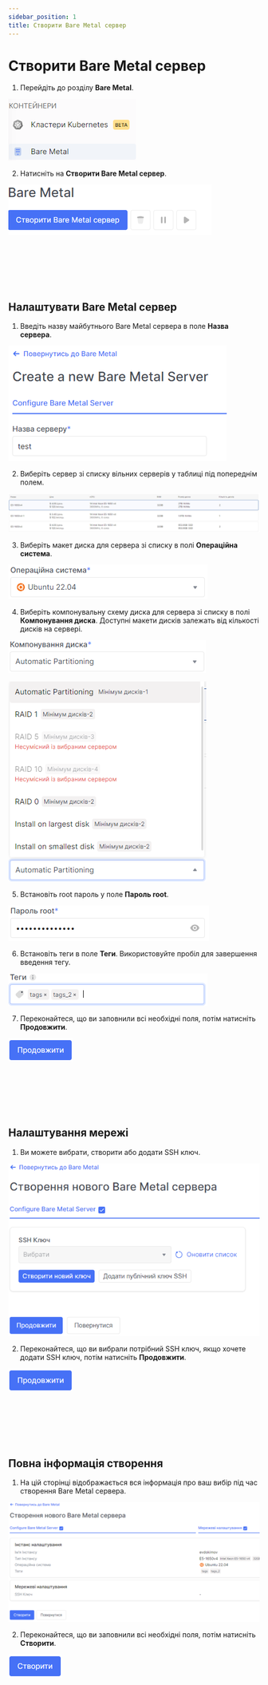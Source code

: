 ```yaml
---
sidebar_position: 1
title: Створити Bare Metal сервер
---
```


# Створити Bare Metal сервер

1. Перейдіть до розділу **Bare Metal**.

![](../../img/bare-metal/base.png)

2. Натисніть на **Створити Bare Metal сервер**.

![](../../img/bare-metal/create/1.png)


<br />
<br />
<br />
<br />
<br />


## Налаштувати Bare Metal сервер

1. Введіть назву майбутнього Bare Metal сервера в поле **Назва сервера**.

![](../../img/bare-metal/create/2.png)

2. Виберіть сервер зі списку вільних серверів у таблиці під попереднім полем.

![](../../img/bare-metal/create/3.png)

3. Виберіть макет диска для сервера зі списку в полі **Операційна система**.

![](../../img/bare-metal/create/4.png)

4. Виберіть компонувальну схему диска для сервера зі списку в полі **Компонування диска**. Доступні макети дисків залежать від кількості дисків на сервері.

![](../../img/bare-metal/create/15.png)

![](../../img/bare-metal/create/14.png)

5. Встановіть root пароль у поле **Пароль root**.

![](../../img/bare-metal/create/5.png)

6. Встановіть теги в поле **Теги**. Використовуйте пробіл для завершення введення тегу.

![](../../img/bare-metal/create/6.png)

7. Переконайтеся, що ви заповнили всі необхідні поля, потім натисніть **Продовжити**.

![](../../img/bare-metal/create/10.png)


<br />
<br />
<br />
<br />
<br />


## Налаштування мережі

1. Ви можете вибрати, створити або додати SSH ключ.

![](../../img/bare-metal/create/7.png)

2. Переконайтеся, що ви вибрали потрібний SSH ключ, якщо хочете додати SSH ключ, потім натисніть **Продовжити**.

![](../../img/bare-metal/create/10.png)


<br />
<br />
<br />
<br />
<br />


## Повна інформація створення

1. На цій сторінці відображається вся інформація про ваш вибір під час створення Bare Metal сервера.

![](../../img/bare-metal/create/8.png)

2. Переконайтеся, що ви заповнили всі необхідні поля, потім натисніть **Створити**.

![](../../img/bare-metal/create/9.png)
